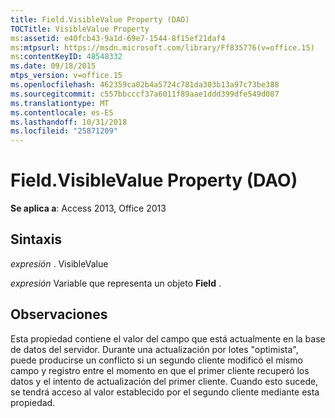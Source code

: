 ```yaml
---
title: Field.VisibleValue Property (DAO)
TOCTitle: VisibleValue Property
ms:assetid: e40fcb43-9a1d-69e7-1544-8f15ef21daf4
ms:mtpsurl: https://msdn.microsoft.com/library/Ff835776(v=office.15)
ms:contentKeyID: 48548332
ms.date: 09/18/2015
mtps_version: v=office.15
ms.openlocfilehash: 462359ca02b4a5724c781da303b13a97c73be388
ms.sourcegitcommit: c557bbcccf37a6011f89aae1ddd399dfe549d087
ms.translationtype: MT
ms.contentlocale: es-ES
ms.lasthandoff: 10/31/2018
ms.locfileid: "25871209"
---
```

# <a name="fieldvisiblevalue-property-dao"></a>Field.VisibleValue Property (DAO)


**Se aplica a**: Access 2013, Office 2013

## <a name="syntax"></a>Sintaxis

*expresión* . VisibleValue

*expresión* Variable que representa un objeto **Field** .

## <a name="remarks"></a>Observaciones

Esta propiedad contiene el valor del campo que está actualmente en la base de datos del servidor. Durante una actualización por lotes "optimista", puede producirse un conflicto si un segundo cliente modificó el mismo campo y registro entre el momento en que el primer cliente recuperó los datos y el intento de actualización del primer cliente. Cuando esto sucede, se tendrá acceso al valor establecido por el segundo cliente mediante esta propiedad.

